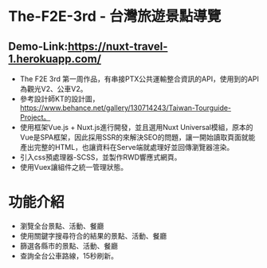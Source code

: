 # The-F2E-3rd - 台灣旅遊景點導覽

## Demo-Link:https://nuxt-travel-1.herokuapp.com/

* The F2E 3rd 第一周作品，有串接PTX公共運輸整合資訊的API，使用到的API為觀光V2、公車V2。
* 參考設計師KT的設計圖，https://www.behance.net/gallery/130714243/Taiwan-Tourguide-Project。
* 使用框架Vue.js + Nuxt.js進行開發，並且選用Nuxt Universal模組，原本的Vue是SPA框架，因此採用SSR的來解決SEO的問題，讓一開始讀取頁面就能產出完整的HTML，也讓資料在Serve端就處理好並回傳瀏覽器渲染。
* 引入css預處理器-SCSS，並製作RWD響應式網頁。
* 使用Vuex讓組件之統一管理狀態。

# 功能介紹

* 瀏覽全台景點、活動、餐廳
* 使用關鍵字搜尋符合的結果的景點、活動、餐廳
* 篩選各縣市的景點、活動、餐廳
* 查詢全台公車路線，15秒刷新。
